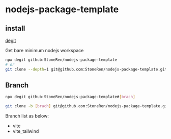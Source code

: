 # nodejs-package-template

## install

[degit](https://github.com/Rich-Harris/degit)

Get bare minimum nodejs workspace

```bash
npx degit github:StoneRen/nodejs-package-template
# or
git clone --depth=1 git@github.com:StoneRen/nodejs-package-template.git
```

## Branch

```bash
npx degit github:StoneRen/nodejs-package-template#[brach]

git clone -b [brach] git@github.com:StoneRen/nodejs-package-template.git
```

Branch list as below:

- vite
- vite_tailwind
